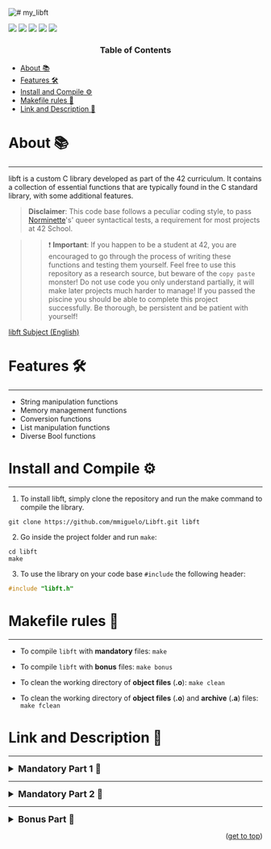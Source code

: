 ![# my_libft](https://github.com/mmiguelo/42_project_badges/blob/main/covers/cover-libft-bonus.png)

<p>
    <img src="https://img.shields.io/badge/score-125%20%2F%20100-success?style=for-the-badge" />
    <img src="https://img.shields.io/github/repo-size/mmiguelo/Libft?style=for-the-badge&logo=github">
    <img src="https://img.shields.io/github/languages/count/mmiguelo/Libft?style=for-the-badge&logo=" />
    <img src="https://img.shields.io/github/languages/top/mmiguelo/Libft?style=for-the-badge" />
    <img src="https://img.shields.io/github/last-commit/mmiguelo/Libft?style=for-the-badge" />
</p>


<h3 align=center>Table of Contents</h3>

<!-- mtoc-start -->

* [About 📚](#about-)
* [Features 🛠️](#features-)
* [Install and Compile ⚙️](#installation-)
* [Makefile rules 🔧](#makefile-rules-)
* [Link and Description 🔗](#link-and-description)


<!-- mtoc-end -->

<div/>



<div align=left>


# About 📚
___
libft is a custom C library developed as part of the 42 curriculum. It contains a collection of essential functions that are typically found in the C standard library, with some additional features.

> **Disclaimer**: This code base follows a peculiar coding style, to pass [Norminette](https://github.com/42School/norminette)'s' queer syntactical tests, a requirement for most projects at 42 School.

>> ❗ **Important**: If you happen to be a student at 42, you are encouraged to go through the process of writing these functions and testing them yourself. Feel free to use this repository as a research source, but beware of the `copy paste` monster! Do not use code you only understand partially, it will make later projects much harder to manage! If you passed the piscine you should be able to complete this project successfully. Be thorough, be persistent and be patient with yourself!

[libft Subject (English)](/libft.en.subject.pdf)

# Features 🛠️
___
- String manipulation functions
- Memory management functions
- Conversion functions
- List manipulation functions
- Diverse Bool functions

# Install and Compile ⚙️
___
1. To install libft, simply clone the repository and run the make command to compile the library.

```
git clone https://github.com/mmiguelo/Libft.git libft
```

2. Go inside the project folder and run `make`:

```
cd libft
make
```

3. To use the library on your code base `#include` the following header:

```c
#include "libft.h"
```

# Makefile rules 🔧
___
- To compile `libft` with **mandatory** files: `make`

- To compile `libft` with **bonus** files: `make bonus`

- To clean the working directory of **object files** (**.o**): `make clean`

- To clean the working directory of **object files** (**.o**) and **archive** (**.a**) files: `make fclean`

# Link and Description 🔗
___
<details>
	<summary style="font-size: 18px; font-weight: bold;">Mandatory Part 1 📝</summary>
<ul>
	
| Functions | Description |
| --------------- | --------------- |
| ft_salpha | Checks if the character is alphabetic (a-z, A-Z). |
| ft_isdigit | Checks if the character is a digit (0-9). |
| ft_isalnum | Checks if the character is alphanumeric (a-z, A-Z, 0-9). |
| ft_isascii | Checks if the character is a valid ASCII character (0-127). |
| ft_isprint | Checks if the character is printable (space, punctuation, numbers, and letters). |
| ft_strlen | Returns the length of a string (excluding the null terminator). |
| ft_strlcpy | Copies a string into a buffer with a size limit, ensuring it’s null-terminated. |
| ft_strlcat | Appends a string to another with a size limit, ensuring it’s null-terminated. |
| ft_strchr | Finds the first occurrence of a character in a string. |
| ft_strrchr | Finds the last occurrence of a character in a string. |
| ft_strncmp | Compares two strings up to a given number of characters. |
| ft_strnstr | Finds the first occurrence of a substring in a string, up to a given length. |
| ft_bzero | Sets a block of memory to zero (clears memory). |
| ft_calloc | Allocates memory and sets it to zero. |
| ft_strdup | Duplicates a string by allocating memory and copying the string into it. |
| ft_memset | Fills a block of memory with a specific byte. |
| ft_memcpy | Copies a block of memory from one location to another. |
| ft_memmove | Moves a block of memory from one location to another, handling overlapping memory regions. |
| ft_memchr | Finds the first occurrence of a byte in a block of memory. |
| ft_memcmp | Compares two blocks of memory byte by byte. |
| ft_toupper | Converts a lowercase character to uppercase. |
| ft_tolower | Converts an uppercase character to lowercase. |
| [ft_atoi](https://github.com/mmiguelo/Libft/blob/main/ft_atoi.c)| Converts a string to an integer, handling optional white spaces and signs. |

</details>

___

<details>
	<summary style="font-size: 18px; font-weight: bold;">Mandatory Part 2 📝</summary>
	<ul>
	
| Functions | Description |
| --------------- | --------------- |
| ft_substr | Allocates and returns a substring from a string, starting at a specified index and having a limit. |
| ft_strjoin | Allocates and returns a new string by concatenating two strings. |
| ft_strtrim | Allocates and returns a new string, trimming the specified characters from both ends of a string. |
| ft_split | Allocates and returns an array of strings by splitting a string at a given delimiter. |
| ft_itoa | Converts an integer to a string representation. |
| ft_strmapi | Applies a function to each character of a string and returns a new string with the results. |
| ft_striteri | Applies a function to each character of a string (with index) for side effects. |
| ft_putchar_fd | Writes a character to a given file descriptor. |
| ft_putstr_fd | Writes a string to a given file descriptor. |
| ft_putendl_fd | Writes a string followed by a newline to a given file descriptor. |
| ft_putnbr_fd | Writes an integer as a string to a given file descriptor. |

</details>

___

<details>
	<summary style="font-size: 18px; font-weight: bold;">Bonus Part 📝</summary>
	<ul>

| Functions | Description |
| --------------- | --------------- |
| ft_lstnew | Creates a new list element (node) with the given content. |
| ft_lstadd_front | Adds a new element to the beginning of the list. |
| ft_lstsize | Returns the size (number of elements) of the list. |
| ft_lstlast | Returns the last element (node) of the list. |
| ft_lstadd_back | Adds a new element to the end of the list. |
| ft_lstdelone | Deletes a single list element (node) and frees its memory. |
| ft_lstclear | Deletes all elements of the list and frees their memory. |
| ft_lstiter | Iterates over the list and applies a function to each element. |
| ft_lstmap | Iterates over the list and applies a function to each element, creating a new list with the results. |

</details>

<p align="right">(<a href="#readme-top">get to top</a>)</p>
